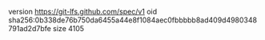 version https://git-lfs.github.com/spec/v1
oid sha256:0b338de76b750da6455a44e8f1084aec0fbbbbb8ad409d4980348791ad2d7bfe
size 4105

